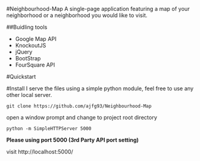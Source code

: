 #Neighbourhood-Map
A single-page application featuring a map of your neighborhood or a neighborhood you would like to visit. 

##Buidling tools
* Google Map API
* KnockoutJS
* jQuery
* BootStrap
* FourSquare API

#Quickstart

#Install
I serve the files using a simple python module, feel free to use any other local server.

```
git clone https://github.com/ajfg93/Neighbourhood-Map
```
open a window prompt and change to project root directory
```
python -m SimpleHTTPServer 5000
```
**Please using port 5000 (3rd Party API port setting)**

visit http://localhost:5000/